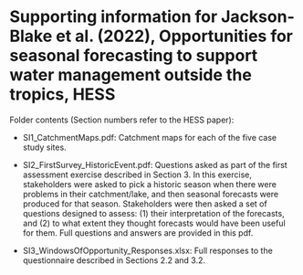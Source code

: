 # Supporting information for Jackson-Blake et al. (2022), Opportunities for seasonal forecasting to support water management outside the tropics, HESS

Folder contents (Section numbers refer to the HESS paper):

* SI1_CatchmentMaps.pdf: Catchment maps for each of the five case study sites.

* SI2_FirstSurvey_HistoricEvent.pdf: Questions asked as part of the first assessment exercise described in Section 3. In this exercise, stakeholders were asked to pick a historic season when there were problems in their catchment/lake, and then seasonal forecasts were produced for that season. Stakeholders were then asked a set of questions designed to assess: (1) their interpretation of the forecasts, and (2) to what extent they thought forecasts would have been useful for them. Full questions and answers are provided in this pdf.

* SI3_WindowsOfOpportunity_Responses.xlsx: Full responses to the questionnaire described in Sections 2.2 and 3.2.
